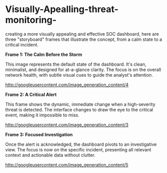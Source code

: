 # Visually-Apealling-threat-monitoring-
creating a more visually appealing and effective SOC dashboard, here are three "storyboard" frames that illustrate the concept, from a calm state to a critical incident.

**Frame 1: The Calm Before the Storm**

This image represents the default state of the dashboard. It's clean, minimalist, and designed for at-a-glance clarity. The focus is on the overall network health, with subtle visual cues to guide the analyst's attention.

http://googleusercontent.com/image_generation_content/4

**Frame 2: A Critical Alert**

This frame shows the dynamic, immediate change when a high-severity threat is detected. The interface changes to draw the eye to the critical event, making it impossible to miss.

http://googleusercontent.com/image_generation_content/3

**Frame 3: Focused Investigation**

Once the alert is acknowledged, the dashboard pivots to an investigative view. The focus is now on the specific incident, presenting all relevant context and actionable data without clutter.

http://googleusercontent.com/image_generation_content/5
